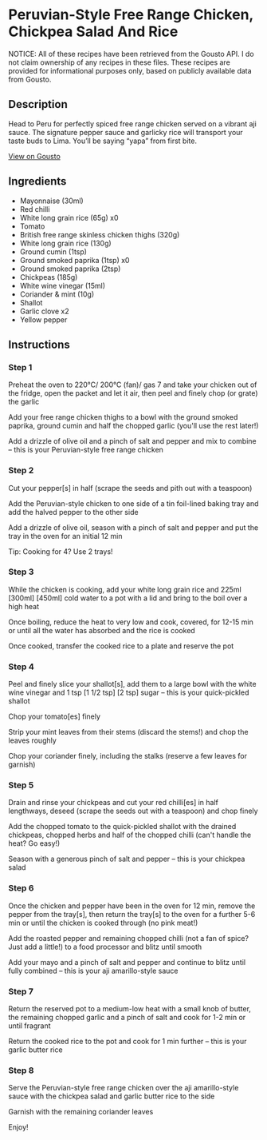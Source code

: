 # Peruvian-Style Free Range Chicken, Chickpea Salad And Rice

NOTICE: All of these recipes have been retrieved from the Gousto API. I do not claim ownership of any recipes in these files. These recipes are provided for informational purposes only, based on publicly available data from Gousto.

## Description

Head to Peru for perfectly spiced free range chicken served on a vibrant aji sauce. The signature pepper sauce and garlicky rice will transport your taste buds to Lima. You’ll be saying “yapa” from first bite.

[View on Gousto](https://www.gousto.co.uk/recipes/cookbook/peruvian-style-free-range-chicken-chickpea-salad-and-rice)

## Ingredients

- Mayonnaise (30ml)
- Red chilli
- White long grain rice (65g) x0
- Tomato
- British free range skinless chicken thighs (320g)
- White long grain rice (130g)
- Ground cumin (1tsp)
- Ground smoked paprika (1tsp) x0
- Ground smoked paprika (2tsp)
- Chickpeas (185g)
- White wine vinegar (15ml)
- Coriander & mint (10g)
- Shallot
- Garlic clove x2
- Yellow pepper

## Instructions


### Step 1

Preheat the oven to 220°C/ 200°C (fan)/ gas 7 and take your chicken out of the fridge, open the packet and let it air, then peel and finely chop (or grate) the garlic

Add your free range chicken thighs to a bowl with the ground smoked paprika, ground cumin and half the chopped garlic (you'll use the rest later!)

Add a drizzle of olive oil and a pinch of salt and pepper and mix to combine – this is your Peruvian-style free range chicken


### Step 2

Cut your pepper[s] in half (scrape the seeds and pith out with a teaspoon)

Add the Peruvian-style chicken to one side of a tin foil-lined baking tray and add the halved pepper to the other side

Add a drizzle of olive oil, season with a pinch of salt and pepper and put the tray in the oven for an initial 12 min

Tip: Cooking for 4? Use 2 trays!


### Step 3

While the chicken is cooking, add your white long grain rice and 225ml <span class="text-purple">[300ml] </span><span class="text-danger">[450ml]</span> cold water to a pot with a lid and bring to the boil over a high heat

Once boiling, reduce the heat to very low and cook, covered, for 12-15 min or until all the water has absorbed and the rice is cooked

Once cooked, transfer the cooked rice to a plate and reserve the pot


### Step 4

Peel and finely slice your shallot[s],<span class="text-danger"> </span>add them to a large bowl with the white wine vinegar and 1 tsp <span class="text-purple">[1 1/2 tsp] </span><span class="text-danger">[2 tsp]</span> sugar – this is your quick-pickled shallot

Chop your tomato[es] finely

Strip your mint leaves from their stems (discard the stems!) and chop the leaves roughly

Chop your coriander finely, including the stalks (reserve a few leaves for garnish)


### Step 5

Drain and rinse your chickpeas and cut your red chilli[es] in half lengthways, deseed (scrape the seeds out with a teaspoon) and chop finely

Add the chopped tomato to the quick-pickled shallot with the drained chickpeas, chopped herbs and half of the chopped chilli (can't handle the heat? Go easy!)

Season with a generous pinch of salt and pepper – this is your chickpea salad


### Step 6

Once the chicken and pepper have been in the oven for 12 min, remove the pepper from the tray[s], then return the tray[s] to the oven for a further 5-6 min or until the chicken is cooked through (no pink meat!)

Add the roasted pepper and remaining chopped chilli (not a fan of spice? Just add a little!) to a food processor and blitz until smooth

Add your mayo and a pinch of salt and pepper and continue to blitz until fully combined – this is your aji amarillo-style sauce


### Step 7

Return the reserved pot to a medium-low heat with a small knob of butter, the remaining chopped garlic and a pinch of salt and cook for 1-2 min or until fragrant

Return the cooked rice to the pot and cook for 1 min further – this is your garlic butter rice

### Step 8

Serve the Peruvian-style free range chicken over the aji amarillo-style sauce with the chickpea salad and garlic butter rice to the side

Garnish with the remaining coriander leaves

Enjoy!

